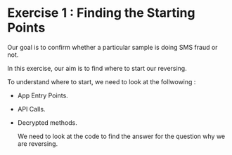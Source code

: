 # Exercise 1 : Finding the Starting Points 

Our goal is to confirm whether a particular sample is doing SMS fraud or not.

In this exercise, our aim is to find where to start our reversing.

To understand where to start, we need to look at the follwowing :

- App Entry Points.
- API Calls.
- Decrypted methods.

  We need to look at the code to find the answer for the question why we are reversing.
